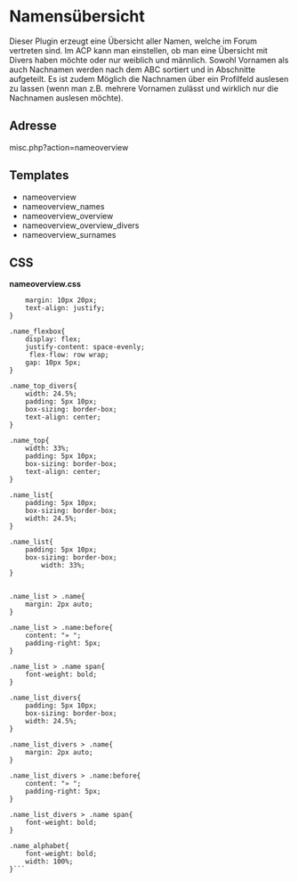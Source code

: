 # Namensübersicht
Dieser Plugin erzeugt eine Übersicht aller Namen, welche im Forum vertreten sind. Im ACP kann man einstellen, ob man eine Übersicht mit Divers haben möchte oder nur weiblich und männlich. Sowohl Vornamen als auch Nachnamen werden nach dem ABC sortiert und in Abschnitte aufgeteilt. Es ist zudem Möglich die Nachnamen über ein Profilfeld auslesen zu lassen (wenn man z.B. mehrere Vornamen zulässt und wirklich nur die Nachnamen auslesen möchte).

## Adresse
misc.php?action=nameoverview

## Templates
- nameoverview 	
- nameoverview_names 	
- nameoverview_overview 	
- nameoverview_overview_divers 	
- nameoverview_surnames

## CSS
**nameoverview.css**
```.name_desc{
	margin: 10px 20px;
	text-align: justify;
}

.name_flexbox{
	display: flex;
	justify-content: space-evenly;
	 flex-flow: row wrap;
	gap: 10px 5px;
}

.name_top_divers{
	width: 24.5%;
	padding: 5px 10px;
	box-sizing: border-box;
	text-align: center;
}

.name_top{
	width: 33%;
	padding: 5px 10px;
	box-sizing: border-box;
	text-align: center;
}

.name_list{
	padding: 5px 10px;
	box-sizing: border-box;
	width: 24.5%;
}

.name_list{
	padding: 5px 10px;
	box-sizing: border-box;
		width: 33%;
}


.name_list > .name{
	margin: 2px auto;
}

.name_list > .name:before{
	content: "» ";
	padding-right: 5px;
}

.name_list > .name span{
	font-weight: bold;	
}

.name_list_divers{
	padding: 5px 10px;
	box-sizing: border-box;
	width: 24.5%;
}

.name_list_divers > .name{
	margin: 2px auto;
}

.name_list_divers > .name:before{
	content: "» ";
	padding-right: 5px;
}

.name_list_divers > .name span{
	font-weight: bold;	
}

.name_alphabet{
	font-weight: bold;
	width: 100%;
}```
